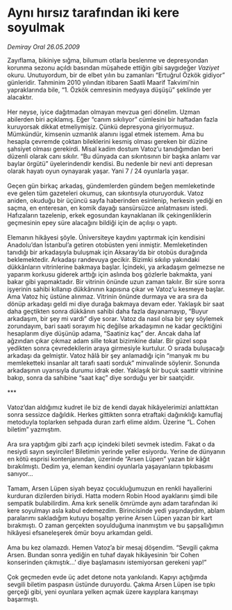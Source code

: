 # Aynı hırsız tarafından iki kere soyulmak

*Demiray Oral 26.05.2009*

<div class="taraf_structure_2col_1zq">
<div class="margen_n">



 <p>Zayıflama, bikiniye sığma, bilumum otlarla beslenme ve depresyondan korunma sezonu açıldı basından müşahede ettiğin gibi saygıdeğer <i>Vaziyet</i> okuru. Unutuyordum, bir de elbet yılın bu zamanları “Ertuğrul Özkök gidiyor” günleridir. Tahminim 2010 yılından itibaren Saatli Maarif Takvimi’nin yapraklarında bile, “1. Özkök cemresinin medyaya düşüşü” şeklinde yer alacaktır. <br/><br/>Her neyse, iyice dağıtmadan olmayan mevzua geri dönelim. Uzman abilerden biri açıklamış. Eğer “canım sıkılıyor” cümlesini bir haftadan fazla kuruyorsak dikkat etmeliymişiz. Çünkü depresyona giriyormuşuz. Mümkündür, kimsenin uzmanlık alanını işgal etmek istemem. Ama bu hesapla çevremde çoktan bileklerini kesmiş olması gereken bir düzine şahsiyet olması gerekirdi. Misal kadim dostum Vatoz’u tanıdığımdan beri düzenli olarak canı sıkılır. “Bu dünyada can sıkıntısının bir başka anlamı var baylar örgütü” üyelerindendir kendisi. Bu nedenle bir nevi anti depresan olarak hayatı oyun oynayarak yaşar. Yani 7 / 24 oyunlarla yaşar. <br/><br/>Geçen gün birkaç arkadaş, gündemlerden gündem beğen memleketinde eve gelen tüm gazeteleri okumuş, can sıkıntısıyla oturuyorduk. Vatoz aniden, okuduğu bir üçüncü sayfa haberinden esinlenip, herkesin yediği en saçma, en enteresan, en komik dayağı sansürsüzce anlatmasını istedi. Hafızaların tazelenip, erkek egosundan kaynaklanan ilk çekingenliklerin geçmesinin epey süre alacağını bildiği için de açılışı o yaptı. <br/><br/>Elemanın hikâyesi şöyle. Üniversiteye kaydını yaptırmak için kendisini Anadolu’dan İstanbul’a getiren otobüsten yeni inmiştir. Memleketinden tanıdığı bir arkadaşıyla buluşmak için Aksaray’da bir otobüs durağında beklemektedir. Arkadaşı randevuya gecikir. Bizimki sıkılıp yakındaki dükkânların vitrinlerine bakmaya başlar. İçindeki, ya arkadaşım gelmezse ne yaparım korkusu giderek arttığı için aslında boş gözlerle bakmakta, yani bakar gibi yapmaktadır. Bir vitrinin önünde uzun zaman takılır. Bir süre sonra işyerinin sahibi kıllanıp dükkânının kapısına çıkar ve Vatoz’u kesmeye başlar. Ama Vatoz hiç üstüne alınmaz. Vitrinin önünde durmaya ve ara sıra da dönüp arkadaşı geldi mi diye durağa bakmaya devam eder. Yaklaşık bir saat daha geçtikten sonra dükkânın sahibi daha fazla dayanamayıp, “Buyur arkadaşım, bir şey mi vardı” diye sorar. Vatoz da nasıl olsa bir şey söylemek zorundayım, bari saati sorayım hiç değilse arkadaşımın ne kadar geciktiğini hesaplarım diye düşünüp adama, “Saatiniz kaç” der. Ancak daha laf ağzından çıkar çıkmaz adam sille tokat bizimkine dalar. Bir güzel sopa yedikten sonra çevredekilerin araya girmesiyle kurtulur. O sırada buluşacağı arkadaşı da gelmiştir. Vatoz hâlâ bir şey anlamadığı için “manyak mı bu memleketteki insanlar alt tarafı saati sorduk” minvalinde söylenir. Sonunda arkadaşının uyarısıyla durumu idrak eder. Yaklaşık bir buçuk saattir vitrinine bakıp, sonra da sahibine “saat kaç” diye sorduğu yer bir saatçidir. <br/><br/>*** <br/><br/>Vatoz’dan aldığımız kudret ile biz de kendi dayak hikâyelerimizi anlattıktan sonra sessizce dağıldık. Herkes gittikten sonra etraftaki dağınıklığı kamuflaj metoduyla toplarken sehpada duran zarfı elime aldım. Üzerine “L. Cohen biletim” yazmıştım. <br/><br/>Ara sıra yaptığım gibi zarfı açıp içindeki bileti sevmek istedim. Fakat o da nesiydi sayın seyirciler! Biletimin yerinde yeller esiyordu. Yerine de dünyanın en kötü esprisi kontenjanından, üzerinde “Arsen Lüpen” yazan bir kâğıt bırakılmıştı. Dedim ya, eleman kendini oyunlarla yaşayanların tıpkıbasımı sanıyor... <br/><br/>Tamam, Arsen Lüpen siyah beyaz çocukluğumuzun en renkli hayallerini kurduran dizilerden biriydi. Hatta modern Robin Hood ayaklarını şimdi bile sempatik bulabilirdim. Ama kırk senelik ömrümde aynı adam tarafından iki kere soyulmayı asla kabul edemezdim. Birincisinde yedi yaşındaydım, ablam paralarımı sakladığım kutuyu boşaltıp yerine Arsen Lüpen yazan bir kart bırakmıştı. O zaman gerçekten soyulduğuma inanmıştım ve bu şapşallığımın hikâyesi efsaneleşerek ömür boyu arkamdan geldi. <br/><br/>Ama bu kez olamazdı. Hemen Vatoz’a bir mesaj döşendim. “Sevgili çakma Arsen. Bundan sonra yediğin en tuhaf dayak hikâyesinin ‘bir Cohen konserinden çıkmıştık...’ diye başlamasını istemiyorsan gerekeni yap!” <br/><br/>Çok geçmeden evde üç adet detone nota yankılandı. Kapıyı açtığımda sevgili biletim paspasın üstünde duruyordu. Çakma Arsen Lüpen ise tıpkı gerçeği gibi, yeni oyunlara yelken açmak üzere kayıplara karışmayı başarmıştı.</p>
<br/>
<br/>
<br/>



<br/>


<div id="taraf_not">
</div>

</div>


</div>
